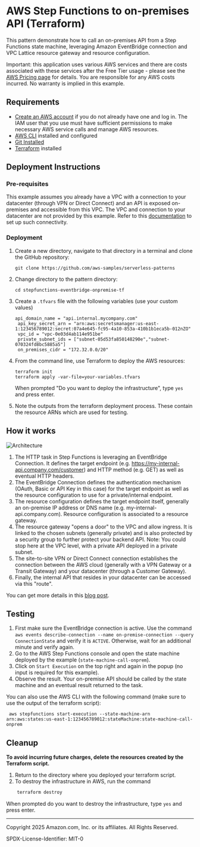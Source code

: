 # AWS Step Functions to on-premises API (Terraform)

This pattern demonstrate how to call an on-premises API from a Step Functions state machine, leveraging Amazon EventBridge connection and VPC Lattice resource gateway and resource configuration.

Important: this application uses various AWS services and there are costs associated with these services after the Free Tier usage - please see the [AWS Pricing page](https://aws.amazon.com/pricing/) for details. You are responsible for any AWS costs incurred. No warranty is implied in this example.

## Requirements

* [Create an AWS account](https://portal.aws.amazon.com/gp/aws/developer/registration/index.html) if you do not already have one and log in. The IAM user that you use must have sufficient permissions to make necessary AWS service calls and manage AWS resources.
* [AWS CLI](https://docs.aws.amazon.com/cli/latest/userguide/install-cliv2.html) installed and configured
* [Git Installed](https://git-scm.com/book/en/v2/Getting-Started-Installing-Git)
* [Terraform](https://learn.hashicorp.com/tutorials/terraform/install-cli?in=terraform/aws-get-started) installed

## Deployment Instructions

### Pre-requisites

This example assumes you already have a VPC with a connection to your datacenter (through VPN or Direct Connect) and an API is exposed on-premises and accessible from this VPC.
The VPC and connection to your datacenter are not provided by this example. Refer to this [documentation](https://docs.aws.amazon.com/whitepapers/latest/aws-vpc-connectivity-options/network-to-amazon-vpc-connectivity-options.html) to set up such connectivity.

### Deployment

1. Create a new directory, navigate to that directory in a terminal and clone the GitHub repository:
    ``` 
    git clone https://github.com/aws-samples/serverless-patterns
    ```
2. Change directory to the pattern directory:
    ```
    cd stepfunctions-eventbridge-onpremise-tf
    ```
3. Create a `.tfvars` file with the following variables (use your custom values)

   ```
   api_domain_name = "api.internal.mycompany.com"
	api_key_secret_arn = "arn:aws:secretsmanager:us-east-1:123456789012:secret:07a4e645-fc95-4a10-853a-410b1b1eca5b-012nZO"
	vpc_id = "vpc-0e03d4ab114e951be"
	private_subnet_ids = ["subnet-05d53fa850148290e","subnet-070324fd8bc5885a5"]
	on_premises_cidr = "172.32.0.0/20"
	```
	
4. From the command line, use Terraform to deploy the AWS resources:
    ```
    terraform init
    terraform apply -var-file=your-variables.tfvars
    ```

   When prompted "Do you want to deploy the infrastructure", type ```yes``` and press enter.

5. Note the outputs from the terraform deployment process. These contain the resource ARNs which are used for testing.

## How it works

![Architecture](architecture.png)

1. The HTTP task in Step Functions is leveraging an EventBridge Connection. It defines the target endpoint (e.g. https://my-internal-api.company.com/customer) and HTTP method (e.g. GET) as well as eventual HTTP headers.
2. The EventBridge Connection defines the authentication mechanism (OAuth, Basic or API Key in this case) for the target endpoint as well as the resource configuration to use for a private/internal endpoint.
3. The resource configuration defines the target endpoint itself, generally an on-premise IP address or DNS name (e.g. my-internal-api.company.com). Resource configuration is associated to a resource gateway.
4. The resource gateway "opens a door" to the VPC and allow ingress. It is linked to the chosen subnets (generally private) and is also protected by a security group to further protect your backend API. Note: You could stop here at the VPC level, with a private API deployed in a private subnet.
5. The site-to-site VPN or Direct Connect connection establishes the connection between the AWS cloud (generally with a VPN Gateway or a Transit Gateway) and your datacenter (through a Customer Gateway).
6. Finally, the internal API that resides in your datacenter can be accessed via this "route".

You can get more details in this [blog post](https://community.aws/content/2oExiwtkpK7go3wzAVzzF05ysqu).

## Testing

1. First make sure the EventBridge connection is active. Use the command `aws events describe-connection --name on-premise-connection --query ConnectionState` and verify it is `ACTIVE`. Otherwise, wait for an additional minute and verify again.
2. Go to the AWS Step Functions console and open the state machine deployed by the example (`state-machine-call-onprem`).
3. Click on `Start Execution` on the top right and again in the popup (no input is required for this example).
4. Observe the result. Your on-premise API should be called by the state machine and an eventual result returned to the task.

You can also use the AWS CLI with the following command (make sure to use the output of the terraform script):

```shell
 aws stepfunctions start-execution --state-machine-arn arn:aws:states:us-east-1:123456789012:stateMachine:state-machine-call-onprem
```

## Cleanup
**To avoid incurring future charges, delete the resources created by the Terraform script.**
1.	Return to the directory where you deployed your terraform script.
2.	To destroy the infrastructure in AWS, run the command

```bash
    terraform destroy
```
   When prompted do you want to destroy the infrastructure, type ```yes``` and press enter.

----
Copyright 2025 Amazon.com, Inc. or its affiliates. All Rights Reserved.

SPDX-License-Identifier: MIT-0
